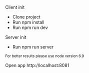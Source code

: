 <p>Client init</p>
<ul>
    <li>Clone project</li>
    <li>Run npm install</li>
    <li>Run npm run dev</li>
</ul>

<p>Server init</p>

<ul>
    <li>Run npm run server</li>
</ul>

<small>For better results please use node version 6.9</small>

Open app http://localhost:8081